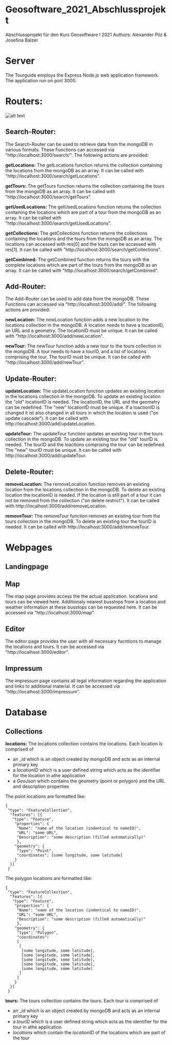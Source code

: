 # Geosoftware_2021_Abschlussprojekt
Abschlussprojekt für den Kurs Geosoftware I 2021
Authors: Alexander Pilz & Josefina Balzer

# Server
The Tourguide employs the Express Node.js web application framework. The application run on port 3000.

# Routers:

![alt text](https://github.com/xcomagent95/Geosoftware_2021_Abschlussprojekt/blob/API_Setup/documentation/router_overview.jpg?raw=true)

## Search-Router:
The Search-Router can be used to retrieve data from the mongoDB in various formats. These Functions can accessed via "http://localhost:3000/search/".
The following actions are provided:

**getLocations:**
The getLocations function returns the collection containing the locations from the mongoDB as an array. 
It can be called with "http://localhost:3000/search/getLocations".

**getTours:**
The getTours function returns the collection containing the tours from the mongoDB as an array. 
It can be called with "http://localhost:3000/search/getTours".

**getUsedLocations:**
The getUsedLocations function returns the collection containing the locations which are part of a tour from the mongoDB as an array. 
It can be called with "http://localhost:3000/search/getUsedLocations".

**getCollections:**
The getCollections function returns the collections containing the locations and the tours from the mongoDB as an array. 
The locations can accessed with res[0] and the tours can be accessed with res[1]. 
It can be called with "http://localhost:3000/search/getCollections".

**getCombined:**
The getCombined function returns the tours with the complete locations which are part of the tours from the mongoDB as an array. 
It can be called with "http://localhost:3000/search/getCombined".
            
## Add-Router:
The Add-Router can be used to add data from the mongoDB. These Functions can accessed via "http://localhost:3000/add/".
The following actions are provided:

**newLocation:**
The newLocation function adds a new location to the locations collection in the mongoDB. A location needs to have a locationID, an URL and a geometry.
The locationID must be unique. It can be called with "http://localhost:3000/add/newLocation".

**newTour:**
The newTour function adds a new tour to the tours collection in the mongoDB. A tour needs to have a tourID, and a list of locations comprising the tour.
The tourID must be unique. It can be called with "http://localhost:3000/add/newTour".

## Update-Router:

**updateLocation:**
The updateLocation function updates an existing location in the locations collection in the mongoDB. To update an existing location the "old" locationID is needed. The locationID, the URL and the geometry can be redefined. The "new" locationID must be unique. If a loactionID is changed it ist also changed in all tours in which the location is used ("on update cascade"). It can be called with http://localhost:3000/add/updateLocation.

**updateTour:**
The updateTour function updates an existing tour in the tours collection in the mongoDB. To update an existing tour the "old" tourID is needed. The tourID and the loactions comprising the tour can be redefined. The "new" tourID must be unique. It can be called with http://localhost:3000/add/updateTour.

## Delete-Router:

**removeLocation:**
The removeLocation function removes an existing location from the locations collection in the mongoDB. To delete an existing location the locationID is needed. If the location is still part of a tour it can not be removed from the collection ("on delete restrict"). It can be called with http://localhost:3000/add/removeLocation.

**removeTour:**
The removeTour function removes an existing tour from the tours collection in the mongoDB. To delete an existing tour the tourID is needed. 
It can be called with http://localhost:3000/add/removeTour.

# Webpages
## Landingpage

## Map

The map page provides access the the actual application. locations and tours can be viewed here. Additionaly nearest busstops from a location and weather information at these busstops can be requested here. It can be accessed via "http://localhost:3000/map".

## Editor

The editor page provides the user with all necessary fucntions to manage the locations and tours. It can be accessed via "http://localhost:3000/editor".

## Impressum

The impressum page contains all legal information regarding the application and links to additional material. It can be accessed via "http://localhost:3000/impressum".

# Database
## Collections
**locations:**
The locations collection contains the locations.
Each location is comprised of 
- an __id_ which is an object created by mongoDB and acts as an internal primary key
- a _locationID_ which is a user defined string which acts as the identifier for the location in athe application
- a _GeoJson_ which contains the geometry (point or polygon) and the URL and description properties

The point locations are formatted like:

    {
     "type": "FeatureCollection",
      "features": [{
       "type": "Feature",
        "properties": {
         "Name": "name of the location (indentical to nameID)",
         "URL": "some URL",
         "Description": "some description (filled automatically)"
         },
        "geometry": {
         "type": "Point",
         "coordinates": [some longitude, some latitude]
        }
      }]
     }
     
The polygon locations are formatted like: 

    {
     "type": "FeatureCollection",
      "features": [{
       "type": "Feature",
        "properties": {
         "Name": "name of the location (indentical to nameID)",
         "URL": "some URL",
         "Description": "some description (filled automatically)"
         },
        "geometry": {
         "type": "Polygon",
         "coordinates": 
         [
          [
           [some longitude, some latitude],
           [some longitude, some latitude],
           [some longitude, some latitude],
           [some longitude, some latitude],
           [some longitude, some latitude]
          ]
         ]
        }
      }]
     }

**tours:**
The tours collection contains the tours.
Each tour is comprised of 
- an __id_ which is an object created by mongoDB and acts as an internal primary key
- a _tourID_ which is a user defined string which acts as the identifier for the tour in athe application
- _locations_ which contain the _locationID_ of the locations which are part of the tour
